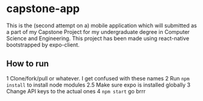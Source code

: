 # capstone-app
This is the (second attempt on a) mobile application which will submitted as a part of my Capstone Project for my undergraduate degree in Computer Science and Engineering. This project has been made using react-native bootstrapped by expo-client.

## How to run
1 Clone/fork/pull or whatever. I get confused with these names
2 Run ```npm install``` to install node modules
2.5 Make sure expo is installed globally
3 Change API keys to the actual ones
4 ```npm start``` go brrr
